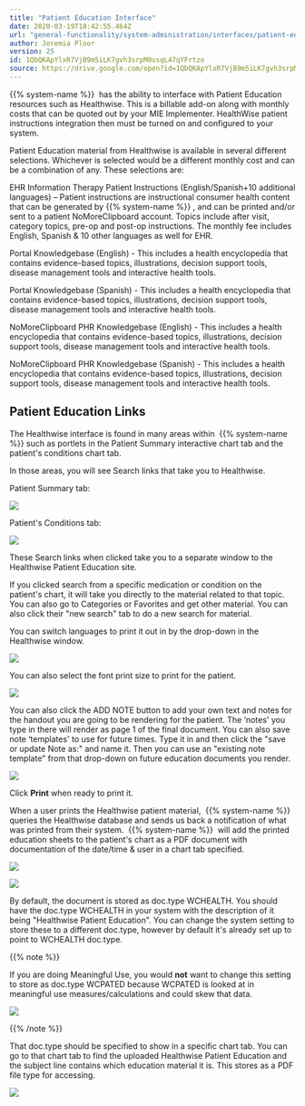 ```yaml
---
title: "Patient Education Interface"
date: 2020-03-19T18:42:55.464Z
url: "general-functionality/system-administration/interfaces/patient-education-interface.html"
author: Jeremia Ploor
version: 25
id: 1QbQKApYlxR7VjB9m5iLK7gvh3srpM0usqL47qYFrtzo
source: https://drive.google.com/open?id=1QbQKApYlxR7VjB9m5iLK7gvh3srpM0usqL47qYFrtzo
---
```

{{% system-name %}}  has the ability to interface with Patient Education resources such as Healthwise. This is a billable add-on along with monthly costs that can be quoted out by your MIE Implementer. HealthWise patient instructions integration then must be turned on and configured to your system.

Patient Education material from Healthwise is available in several different selections. Whichever is selected would be a different monthly cost and can be a combination of any. These selections are:

EHR Information Therapy Patient Instructions (English/Spanish+10 additional languages) – Patient instructions are instructional consumer health content that can be generated by {{% system-name %}} , and can be printed and/or sent to a patient NoMoreClipboard account. Topics include after visit, category topics, pre-op and post-op instructions. The monthly fee includes English, Spanish & 10 other languages as well for EHR.

Portal Knowledgebase (English) - This includes a health encyclopedia that contains evidence-based topics, illustrations, decision support tools, disease management tools and interactive health tools.

Portal Knowledgebase (Spanish) - This includes a health encyclopedia that contains evidence-based topics, illustrations, decision support tools, disease management tools and interactive health tools.

NoMoreClipboard PHR Knowledgebase (English) - This includes a health encyclopedia that contains evidence-based topics, illustrations, decision support tools, disease management tools and interactive health tools.

NoMoreClipboard PHR Knowledgebase (Spanish) - This includes a health encyclopedia that contains evidence-based topics, illustrations, decision support tools, disease management tools and interactive health tools.

## Patient Education Links

The Healthwise interface is found in many areas within  {{% system-name %}} such as portlets in the Patient Summary interactive chart tab and the patient's conditions chart tab.

In those areas, you will see Search links that take you to Healthwise.

Patient Summary tab:

![](../../../external_files/e83ef403b389d222e734d2edb10d6ff8.png)



Patient's Conditions tab:

![](../../../external_files/9d6d98f12a0497f46a777f8b0f0dfda2.png)

These Search links when clicked take you to a separate window to the Healthwise Patient Education site.

If you clicked search from a specific medication or condition on the patient's chart, it will take you directly to the material related to that topic. You can also go to Categories or Favorites and get other material. You can also click their "new search" tab to do a new search for material.

You can switch languages to print it out in by the drop-down in the Healthwise window.



![](../../../external_files/833490caa42a2190fdfebc24d2b94854.png)



You can also select the font print size to print for the patient.



![](../../../external_files/84bf602b5fbc9143fcf765020e046d23.png)



You can also click the ADD NOTE button to add your own text and notes for the handout you are going to be rendering for the patient. The ‘notes' you type in there will render as page 1 of the final document. You can also save note ‘templates' to use for future times. Type it in and then click the "save or update Note as:" and name it. Then you can use an "existing note template" from that drop-down on future education documents you render.

![](../../../external_files/c476acc40f25d79ec931975035c5b316.png)

Click **Print** when ready to print it.

When a user prints the Healthwise patient material,  {{% system-name %}} queries the Healthwise database and sends us back a notification of what was printed from their system.  {{% system-name %}}  will add the printed education sheets to the patient's chart as a PDF document with documentation of the date/time & user in a chart tab specified.



![](../../../external_files/996ffd7f4e95e48294e62978a470db3e.png)

![](../../../external_files/447b72d3ff5bc40001f1cabbaac4f0e9.png)

By default, the document is stored as doc.type WCHEALTH. You should have the doc.type WCHEALTH in your system with the description of it being "Healthwise Patient Education". You can change the system setting to store these to a different doc.type, however by default it's already set up to point to WCHEALTH doc.type.

{{% note %}}

If you are doing Meaningful Use, you would **not** want to change this setting to store as doc.type WCPATED because WCPATED is looked at in meaningful use measures/calculations and could skew that data.

![](../../../external_files/0b0d5a9c7fe933c4dcb766c05541c8ed.png)

{{% /note %}}


That doc.type should be specified to show in a specific chart tab. You can go to that chart tab to find the uploaded Healthwise Patient Education and the subject line contains which education material it is. This stores as a PDF file type for accessing.

![](../../../external_files/4badce8eef002ea7da655b1e646a4e9b.png)

